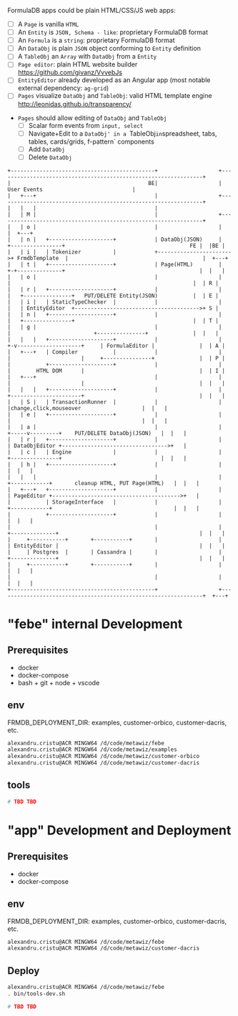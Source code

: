 FormulaDB apps could be plain HTML/CSS/JS web apps:

* [ ]  A `Page` is vanilla `HTML`
* [ ]  An `Entity` is `JSON, Schema - like`: proprietary FormulaDB format
* [ ]  An `Formula` is a `string`: proprietary FormulaDB format
* [ ]  An `DataObj` is plain `JSON` object conforming to `Entity` definition
* [ ]  A `TableObj` an `Array` with `DataObj` from a `Entity`
* [ ]  `Page editor`: plain HTML website builder https://github.com/givanz/VvvebJs
* [ ]  `EntityEditor` already developed as an Angular app (most notable external dependency: `ag-grid`)
* [ ]  `Pages` visualize `DataObj` and `TableObj`: valid HTML template engine http://leonidas.github.io/transparency/
* `Pages` should allow editing of `DataObj` and `TableObj`
  * [ ]  Scalar form events from `input, select`
  * [ ]  Navigate+Edit to a `DataObj' in a `TableObj` in `spreadsheet, tabs, tables, cards/grids, f-pattern` components
  * [ ]  Add `DataObj`
  * [ ]  Delete `DataObj`

```
+---------------------------------------------+                   +----------------------------------------------------------------+
|                                           BE|                   |                         User Events                            |
|   +---+                                     |                   +----------------------------------------------------------------+
|   |   |                                     |
|   | M |                                     |                   +----------------------------------------------------------------+
|   | o |                                     |                   |                                                                |  +---+
|   | n |   +--------------------+            | DataObj(JSON)     |    +----------------+                                       FE |  |BE |
|   | i |   | Tokenizer          |            +----------------------->+ FrmdbTemplate  |                                          |  +---+
|   | t |   +--------------------+            | Page(HTML)        |    +-+--------------+                                          |  |   |
|   | o |                                     |                   |      |                                                         |  | R |
|   | r |   +--------------------+            |                   |      |   +---------------+   PUT/DELETE Entity(JSON)           |  | E |
|   | i |   | StaticTypeChecker  |            |                   |      |   | EntityEditor  +--------------------------------------->+ S |
|   | n |   +--------------------+            |                   |      |   +---------------+                                     |  | T |
|   | g |                                     |                   |      |                          +---------------+              |  |   |
|   |   |   +--------------------+            |                   |    +-v--------------------+     | FormulaEditor |              |  | A |
|   +---+   | Compiler           |            |                   |    |                      |     +---------------+              |  | P |
|           +--------------------+            |                   |    |        HTML DOM      |                                    |  | I |
|   +---+                                     |                   |    |                      |                                    |  |   |
|   |   |   +--------------------+            |                   |    +----------------------+                                    |  |   |
|   | S |   | TransactionRunner  |            |                   |                      |change,click,mouseover                   |  |   |
|   | e |   +--------------------+            |                   |                      |                                         |  |   |
|   | a |                                     |                   |                +-----v---------+    PUT/DELETE DataObj(JSON)   |  |   |
|   | r |   +--------------------+            |                   |                | DataObjEditor +--------------------------------->+   |
|   | c |   | Engine             |            |                   |                +---------------+                               |  |   |
|   | h |   +--------------------+            |                   |                                                                |  |   |
|   |   |                                     |                   |            +------------+       cleanup HTML, PUT Page(HTML)   |  |   |
|   +---+   +--------------------+            |                   |            | PageEditor +---------------------------------------->+   |
|           | StorageInterface   |            |                   |            +------------+                                      |  |   |
|           +--------------------+            |                   |                                                                |  |   |
|                                             |                   |    +--------------+                                            |  |   |
|     +-----------+       +-----------+       |                   |    | EntityEditor |                                            |  |   |
|     | Postgres  |       | Cassandra |       |                   |    +--------------+                                            |  |   |
|     +-----------+       +-----------+       |                   |                                                                |  |   |
|                                             |                   |                                                                |  |   |
+---------------------------------------------+                   +----------------------------------------------------------------+  +---+

```


# "febe" internal Development

## Prerequisites

* docker
* docker-compose
* bash + git + node + vscode

## env

FRMDB_DEPLOYMENT_DIR: examples, customer-orbico, customer-dacris, etc.

```bash
alexandru.cristu@ACR MINGW64 /d/code/metawiz/febe
alexandru.cristu@ACR MINGW64 /d/code/metawiz/examples
alexandru.cristu@ACR MINGW64 /d/code/metawiz/customer-orbico
alexandru.cristu@ACR MINGW64 /d/code/metawiz/customer-dacris
```

## tools

```bash
# TBD TBD
```

# "app" Development and Deployment

## Prerequisites

* docker
* docker-compose

## env

FRMDB_DEPLOYMENT_DIR: examples, customer-orbico, customer-dacris, etc.

```bash
alexandru.cristu@ACR MINGW64 /d/code/metawiz/febe
alexandru.cristu@ACR MINGW64 /d/code/metawiz/customer-dacris
```

## Deploy

```bash
alexandru.cristu@ACR MINGW64 /d/code/metawiz/febe
. bin/tools-dev.sh

# TBD TBD
```

